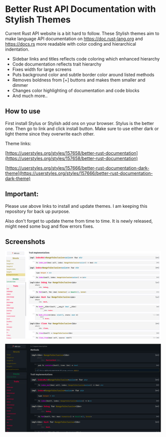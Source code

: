 # Better Rust API Documentation with Stylish Themes

Current Rust API website is a bit hard to follow. These Stylish themes aim to make language API documentation on https://doc.rust-lang.org and https://docs.rs more readable with color coding and hierarchical indentation.

* Sidebar links and titles reflects code coloring which enhanced hierarchy
* Code documentation reflects trait hierarchy
* Fixes width for large screens
* Puts background color and subtle border color around listed methods
* Removes boldness from [+] buttons and makes them smaller and dimmer
* Changes color highlighting of documentation and code blocks
* And much more..

## How to use

First install Stylus or Stylish add ons on your browser. Stylus is the better one. Then go to link and click install button. Make sure to use either dark or light theme since they overwrite each other.

Theme links:

[https://userstyles.org/styles/157658/better-rust-documentation](https://userstyles.org/styles/157658/better-rust-documentation)

[https://userstyles.org/styles/157666/better-rust-documentation-dark-theme](https://userstyles.org/styles/157666/better-rust-documentation-dark-theme)

## Important:

Please use above links to install and update themes. I am keeping this repository for back up purpose.

Also don't forget to update theme from time to time. It is newly released, might need some bug and flow errors fixes.

## Screenshots

![Rust API Light Theme](https://raw.githubusercontent.com/snnsnn/Better-Rust-Documentation/master/Rust%20API%20Light%20Theme.png)

![Rust API Dark Theme](https://raw.githubusercontent.com/snnsnn/Better-Rust-Documentation/master/Rust%20API%20Dark%20Theme.png)

